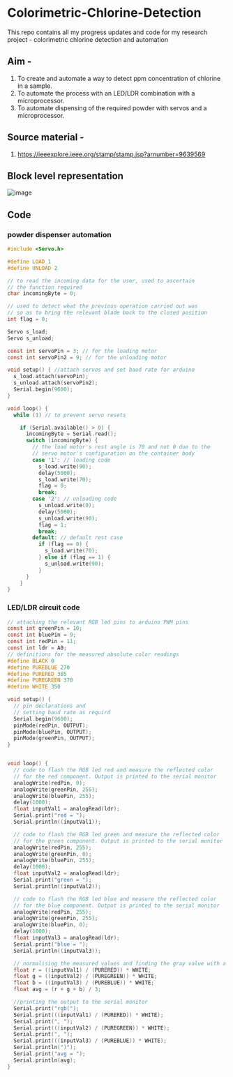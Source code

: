 # Colorimetric-Chlorine-Detection
This repo contains all my progress updates and code for my research project - colorimetric chlorine detection and automation

## Aim - 
  1. To create and automate a way to detect ppm concentration of chlorine in a sample.
  2. To automate the process with an LED/LDR combination with a microprocessor. 
  3. To automate dispensing of the required powder with servos and a microprocessor. 

## Source material -  
  1. https://ieeexplore.ieee.org/stamp/stamp.jsp?arnumber=9639569
 
## Block level representation
  ![image](https://user-images.githubusercontent.com/95761876/237014930-87f8920d-980f-4b65-a1cb-f98806e12c0d.png)

## Code 
### powder dispenser automation
```c
#include <Servo.h>

#define LOAD 1
#define UNLOAD 2

// to read the incoming data for the user, used to ascertain 
// the function required  
char incomingByte = 0;

// used to detect what the previous operation carried out was
// so as to bring the relevant blade back to the closed position
int flag = 0;

Servo s_load;
Servo s_unload;

const int servoPin = 3; // for the loading motor
const int servoPin2 = 9; // for the unloading motor

void setup() { //attach servos and set baud rate for arduino
  s_load.attach(servoPin);
  s_unload.attach(servoPin2);
  Serial.begin(9600);
}

void loop() {
  while (1) // to prevent servo resets

    if (Serial.available() > 0) {
      incomingByte = Serial.read();
      switch (incomingByte) {
        // the load motor's rest angle is 70 and not 0 due to the 
        // servo motor's configuration on the container body
        case '1': // loading code
          s_load.write(90);
          delay(5000);
          s_load.write(70);          
          flag = 0;
          break;
        case '2': // unloading code
          s_unload.write(0);
          delay(5000);
          s_unload.write(90);
          flag = 1;
          break;
        default: // default rest case
          if (flag == 0) {
            s_load.write(70);
          } else if (flag == 1) {
            s_unload.write(90);
          }
      }
    }
}
```
### LED/LDR circuit code
```c
// attaching the relevant RGB led pins to arduino PWM pins
const int greenPin = 10;
const int bluePin = 9;
const int redPin = 11;
const int ldr = A0;
// definitions for the measured absolute color readings
#define BLACK 0
#define PUREBLUE 270
#define PURERED 385
#define PUREGREEN 370
#define WHITE 350

void setup() {
  // pin declarations and
  // setting baud rate as requird
  Serial.begin(9600);
  pinMode(redPin, OUTPUT);
  pinMode(bluePin, OUTPUT);
  pinMode(greenPin, OUTPUT);
}


void loop() {
  // code to flash the RGB led red and measure the reflected color
  // for the red component. Output is printed to the serial monitor
  analogWrite(redPin, 0);
  analogWrite(greenPin, 255);
  analogWrite(bluePin, 255);
  delay(1000);
  float inputVal1 = analogRead(ldr);
  Serial.print("red = ");
  Serial.println((inputVal1));

  // code to flash the RGB led green and measure the reflected color
  // for the green component. Output is printed to the serial monitor
  analogWrite(redPin, 255);
  analogWrite(greenPin, 0);
  analogWrite(bluePin, 255);
  delay(1000);
  float inputVal2 = analogRead(ldr);
  Serial.print("green = ");
  Serial.println((inputVal2));

  // code to flash the RGB led blue and measure the reflected color
  // for the blue component. Output is printed to the serial monitor
  analogWrite(redPin, 255);
  analogWrite(greenPin, 255);
  analogWrite(bluePin, 0);
  delay(1000);
  float inputVal3 = analogRead(ldr);
  Serial.print("blue = ");
  Serial.println((inputVal3));

  // normalising the measured values and finding the gray value with a simple average
  float r = ((inputVal1) / (PURERED)) * WHITE;
  float g = ((inputVal2) / (PUREGREEN)) * WHITE;
  float b = ((inputVal3) / (PUREBLUE)) * WHITE;
  float avg = (r + g + b) / 3;

  //printing the output to the serial monitor
  Serial.print("rgb(");
  Serial.print(((inputVal1) / (PURERED)) * WHITE);
  Serial.print(", ");
  Serial.print(((inputVal2) / (PUREGREEN)) * WHITE);
  Serial.print(", ");
  Serial.print(((inputVal3) / (PUREBLUE)) * WHITE);
  Serial.println(")");
  Serial.print("avg = ");
  Serial.println(avg);
}
```
